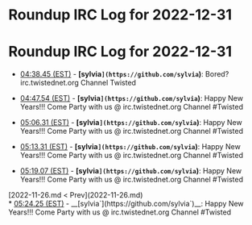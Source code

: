 # Roundup IRC Log for 2022-12-31 #
# Roundup IRC Log for 2022-12-31
* <a href="#04:38.45" id="04:38.45">04:38.45 (EST)</a> - __[sylvia`](https://github.com/sylvia`)__: Bored? irc.twistednet.org Channel Twisted

* <a href="#04:47.54" id="04:47.54">04:47.54 (EST)</a> - __[sylvia`](https://github.com/sylvia`)__: Happy New Years!!! Come Party with us @ irc.twistednet.org Channel #Twisted

* <a href="#05:06.31" id="05:06.31">05:06.31 (EST)</a> - __[sylvia`](https://github.com/sylvia`)__: Happy New Years!!! Come Party with us @ irc.twistednet.org Channel #Twisted

* <a href="#05:13.31" id="05:13.31">05:13.31 (EST)</a> - __[sylvia`](https://github.com/sylvia`)__: Happy New Years!!! Come Party with us @ irc.twistednet.org Channel #Twisted
* <a href="#05:19.07" id="05:19.07">05:19.07 (EST)</a> - __[sylvia`](https://github.com/sylvia`)__: Happy New Years!!! Come Party with us @ irc.twistednet.org Channel #Twisted

<div class="inpage-footer">
[2022-11-26.md < Prev](2022-11-26.md)
</div>
* <a href="#05:24.25" id="05:24.25">05:24.25 (EST)</a> - __[sylvia`](https://github.com/sylvia`)__: Happy New Years!!! Come Party with us @ irc.twistednet.org Channel #Twisted
